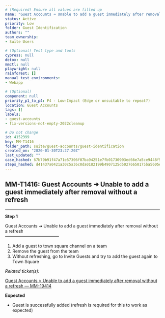 ```yaml
---
# (Required) Ensure all values are filled up
name: "Guest Accounts ➜ Unable to add a guest immediately after removal without a refresh"
status: Active
priority: Low
folder: Guest Identification
authors: ""
team_ownership: 
- Suite Users

# (Optional) Test type and tools
cypress: null
detox: null
mmctl: null
playwright: null
rainforest: []
manual_test_environments: 
- Webapp

# (Optional)
component: null
priority_p1_to_p4: P4 - Low-Impact (Edge or unsuitable to repeat?)
location: Guest Accounts
tags: []
labels: 
- guest-accounts
- fix-versions-not-empty-2022cleanup

# Do not change
id: 4152399
key: MM-T1416
folder_path: suite/guest-accounts/guest-identification
created_on: "2020-01-30T23:27:20Z"
last_updated: ""
case_hashed: 67b79b91f47a71e57306f07ba94251e7fb01730903ed66e7a5ce9448f51e18aaf6f16c544cc3f75d5fdf731e781408aa
steps_hashed: d41437a0421a30c5a36c0da0182199b4907125d50276650175ba5605debf7f15f80aa7419b7ab52ee3392736de2a2cc0
---
```


## MM-T1416: Guest Accounts ➜ Unable to add a guest immediately after removal without a refresh

---

**Step 1**

Guest Accounts ➜ Unable to add a guest immediately after removal without a refresh\
–––––––––––––––––––––––––

1. Add a guest to town square channel on a team
2. Remove the guest from the team
3. Without refreshing, go to Invite Guests and try to add the guest again to Town Square

_Related ticket(s):_

[Guest Accounts > Unable to add a guest immediately after removal without a refresh — MM-19414](https://mattermost.atlassian.net/browse/MM-19414)

**Expected**

- Guest is successfully added (refresh is required for this to work as expected)
